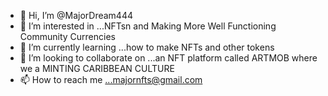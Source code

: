 - 👋 Hi, I’m @MajorDream444
- 👀 I’m interested in ...NFTsn and Making More Well Functioning Community Currencies 
- 🌱 I’m currently learning ...how to make NFTs and other tokens 
- 💞️ I’m looking to collaborate on ...an NFT platform called ARTMOB where we a MINTING CARIBBEAN CULTURE
- 📫 How to reach me ...majornfts@gmail.com

<!---
MajorDream444/MajorDream444 is a ✨ special ✨ repository because its `README.md` (this file) appears on your GitHub profile.
You can click the Preview link to take a look at your changes.
--->
